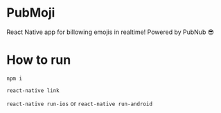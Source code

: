 # PubMoji
React Native app for billowing emojis in realtime! Powered by PubNub 😎

# How to run

```npm i```

```react-native link```

```react-native run-ios``` or ```react-native run-android```
